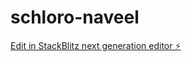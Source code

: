 # schloro-naveel

[Edit in StackBlitz next generation editor ⚡️](https://stackblitz.com/~/github.com/dollar-1433/schloro-naveel)